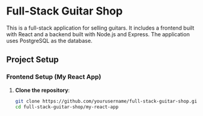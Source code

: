 # Full-Stack Guitar Shop

This is a full-stack application for selling guitars. It includes a frontend built with React and a backend built with Node.js and Express. The application uses PostgreSQL as the database.

## Project Setup

### Frontend Setup (My React App)

1. **Clone the repository**:

   ```bash
   git clone https://github.com/yourusername/full-stack-guitar-shop.git
   cd full-stack-guitar-shop/my-react-app

